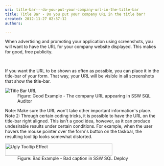 ```yaml
---
uri: title-bar---do-you-put-your-company-url-in-the-title-bar
title: Title Bar - Do you put your company URL in the title bar?
created: 2012-11-27 02:37:12
authors:

---
```





<span class='intro'> <p>When advertising and promoting your application using screenshots, you will want to have the URL for your company website displayed. This makes for good, free publicity.</p> </span>

​
<div>If you want the URL to be shown as often as possible, you can place it in the title-bar of your form. That way, your URL will be visible in all screenshots that show the title-bar.</div><dl class="goodImage"><dt>
      <img alt="Title Bar URL" src="http&#58;//www.ssw.com.au/ssw/Standards/Rules/Images/TitleBarURL.gif" />
   </dt><dd>Figure&#58; Good Example - The company URL appearing in SSW SQL Auditor</dd></dl><div>Note&#58; Make sure the URL won't take other important information's place.</div><div>Note 2&#58; Through certain coding tricks, it is possible to have the URL on the title-bar right aligned. This isn't a good idea, however, as it can produce undesirable results under certain conditions. For example, when the user hovers the mouse pointer over the form's button on the taskbar, the resulting tool tip looks somewhat distorted.</div><dl class="badImage"><dt>
      <img alt="Ugly Tooltip Effect" src="http&#58;//www.ssw.com.au/ssw/Standards/Rules/Images/UglyTooltipEffect.gif" style="height&#58;40px;width&#58;350px;" />
   </dt><dd>Figure&#58; Bad Example - Bad caption in SSW SQL Deploy</dd></dl> 


